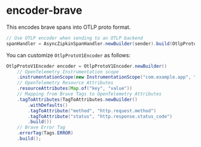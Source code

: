 # encoder-brave

This encodes brave spans into OTLP proto format.

```java
// Use OTLP encoder when sending to an OTLP backend
spanHandler = AsyncZipkinSpanHandler.newBuilder(sender).build(OtlpProtoV1Encoder.create());
```

You can customize `OtlpProtoV1Encoder` as follows:

```java
OtlpProtoV1Encoder encoder = OtlpProtoV1Encoder.newBuilder()
    // OpenTelemetry Instrumentation scope
    .instrumentationScope(new InstrumentationScope("com.example.app", "1.0.0"))
    // OpenTelemetry Resource Attributes
    .resourceAttributes(Map.of("key", "value"))
    // Mapping from Brave Tags to OpenTelemetry Attributes
    .tagToAttributes(TagToAttributes.newBuilder()
        .withDefaults()
        .tagToAttribute("method", "http.request.method")
        .tagToAttribute("status", "http.response.status_code")
        .build())
    // Brave Error Tag
    .errorTag(Tags.ERROR)
    .build();
```
